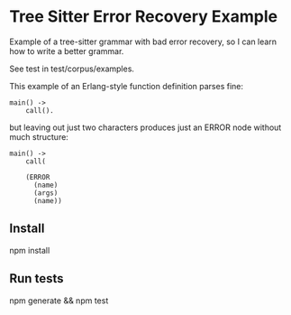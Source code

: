 # Tree Sitter Error Recovery Example

Example of a tree-sitter grammar with bad error recovery, so I can learn how to write a better grammar.

See test in test/corpus/examples.

This example of an Erlang-style function definition parses fine:

```
main() ->
    call().
```

but leaving out just two characters produces just an ERROR node without much structure:

```
main() ->
    call(
```

```
    (ERROR
      (name)
      (args)
      (name))

```

## Install

npm install

## Run tests

npm generate && npm test
